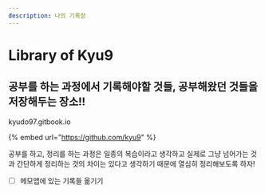 ```yaml
---
description: 나의 기록장
---
```


# Library of Kyu9

## 공부를 하는 과정에서 기록해야할 것들, 공부해왔던 것들을 저장해두는 장소!!



kyudo97.gitbook.io



{% embed url="https://github.com/kyu9" %}

공부를 하고, 정리를 하는 과정은 일종의 복습이라고 생각하고 실제로 그냥 넘어가는 것과 간단하게 정리하는 것의 차이는 있다고 생각하기 때문에 열심히 정리해보도록 하자!

* [ ] 메모앱에 있는 기록들 옮기기
